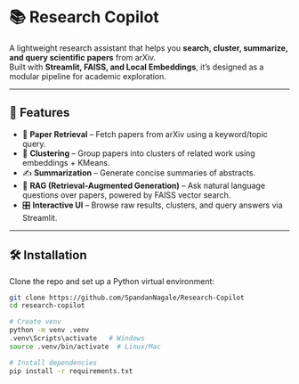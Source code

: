 # 📚 Research Copilot

A lightweight research assistant that helps you **search, cluster, summarize, and query scientific papers** from arXiv.  
Built with **Streamlit, FAISS, and Local Embeddings**, it’s designed as a modular pipeline for academic exploration.  

---

## 🚀 Features
- 🔎 **Paper Retrieval** – Fetch papers from arXiv using a keyword/topic query.  
- 🧩 **Clustering** – Group papers into clusters of related work using embeddings + KMeans.  
- ✍️ **Summarization** – Generate concise summaries of abstracts.  
- 📖 **RAG (Retrieval-Augmented Generation)** – Ask natural language questions over papers, powered by FAISS vector search.  
- 🎛️ **Interactive UI** – Browse raw results, clusters, and query answers via Streamlit.  

---

## 🛠️ Installation
Clone the repo and set up a Python virtual environment:

```bash
git clone https://github.com/SpandanNagale/Research-Copilot
cd research-copilot

# Create venv
python -m venv .venv
.venv\Scripts\activate   # Windows
source .venv/bin/activate  # Linux/Mac

# Install dependencies
pip install -r requirements.txt

